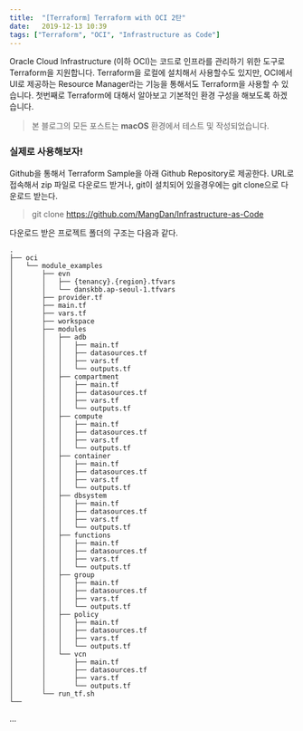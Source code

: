 ```yaml
---
title:  "[Terraform] Terraform with OCI 2탄"
date:   2019-12-13 10:39
tags: ["Terraform", "OCI", "Infrastructure as Code"]
---
```


Oracle Cloud Infrastructure (이하 OCI)는 코드로 인프라를 관리하기 위한 도구로 Terraform을 지원합니다. Terraform을 로컬에 설치해서 사용할수도 있지만, OCI에서 UI로 제공하는 Resource Manager라는 기능을 통해서도 Terraform을 사용할 수 있습니다. 첫번째로 Terraform에 대해서 알아보고 기본적인 환경 구성을 해보도록 하겠습니다.

> 본 블로그의 모든 포스트는 **macOS** 환경에서 테스트 및 작성되었습니다.  

### 실제로 사용해보자!
Github을 통해서 Terraform Sample을 아래 Github Repository로 제공한다. URL로 접속해서 zip 파일로 다운로드 받거나, git이 설치되어 있을경우에는 git clone으로 다운로드 받는다.
> git clone https://github.com/MangDan/Infrastructure-as-Code

다운로드 받은 프로젝트 폴더의 구조는 다음과 같다.

```
.
├── oci
│   └── module_examples
│       ├── evn
│       │   ├── {tenancy}.{region}.tfvars
│       │   └── danskbb.ap-seoul-1.tfvars
│       ├── provider.tf
│       ├── main.tf
│       ├── vars.tf
│       ├── workspace
│       ├── modules
│       │   ├── adb
│       │   │   ├── main.tf
│       │   │   ├── datasources.tf
│       │   │   ├── vars.tf
│       │   │   └── outputs.tf
│       │   ├── compartment
│       │   │   ├── main.tf
│       │   │   ├── datasources.tf
│       │   │   ├── vars.tf
│       │   │   └── outputs.tf
│       │   ├── compute
│       │   │   ├── main.tf
│       │   │   ├── datasources.tf
│       │   │   ├── vars.tf
│       │   │   └── outputs.tf
│       │   ├── container
│       │   │   ├── main.tf
│       │   │   ├── datasources.tf
│       │   │   ├── vars.tf
│       │   │   └── outputs.tf
│       │   ├── dbsystem
│       │   │   ├── main.tf
│       │   │   ├── datasources.tf
│       │   │   ├── vars.tf
│       │   │   └── outputs.tf
│       │   ├── functions
│       │   │   ├── main.tf
│       │   │   ├── datasources.tf
│       │   │   ├── vars.tf
│       │   │   └── outputs.tf
│       │   ├── group
│       │   │   ├── main.tf
│       │   │   ├── datasources.tf
│       │   │   ├── vars.tf
│       │   │   └── outputs.tf
│       │   ├── policy
│       │   │   ├── main.tf
│       │   │   ├── datasources.tf
│       │   │   ├── vars.tf
│       │   │   └── outputs.tf
│       │   └── vcn
│       │       ├── main.tf
│       │       ├── datasources.tf
│       │       ├── vars.tf
│       │       └── outputs.tf
│       └── run_tf.sh
└──
```

...